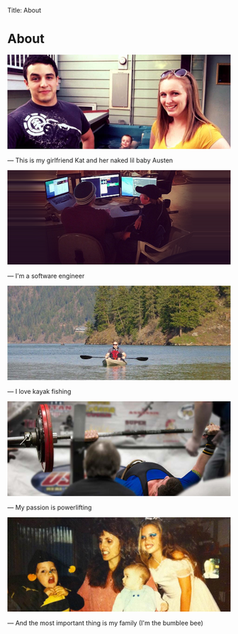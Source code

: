 Title: About

# About

<img class="image-full-width" alt="Me, my girlfriend's kiddo Austen and my girlfriend Kat" src="../images/eric_and_kat.jpg">

&mdash; This is my girlfriend Kat and her naked lil baby Austen

<img class="image-full-width" alt="Software Engineering" src="../images/development.png">

&mdash; I'm a software engineer

<img class="image-full-width" alt="Kayaking in Coeur d'Alene" src="../images/kayak.jpg">

&mdash; I love kayak fishing

<img class="image-full-width" alt="Powerlifting" src="../images/powerlifting.jpg">

&mdash; My passion is powerlifting

<img class="image-full-width" alt="My family" src="../images/family.jpg">

&mdash; And the most important thing is my family (I'm the bumblee bee)

